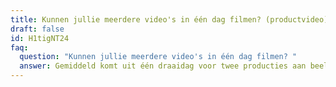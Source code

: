 ```yaml
---
title: Kunnen jullie meerdere video's in één dag filmen? (productvideo)
draft: false
id: H1tigNT24
faq:
  question: "Kunnen jullie meerdere video's in één dag filmen? "
  answer: Gemiddeld komt uit één draaidag voor twee producties aan beeldmateriaal.
---
```

